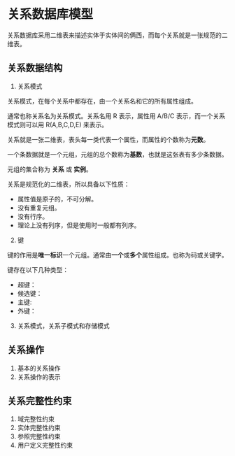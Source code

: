 # 关系数据库模型

关系数据库采用二维表来描述实体于实体间的俩西，而每个关系就是一张规范的二维表。

## 关系数据结构

1. 关系模式

关系模式，在每个关系中都存在，由一个关系名和它的所有属性组成。

通常也称关系名为关系模式。关系名用 R 表示，属性用 A/B/C 表示，而一个关系模式则可以用 R(A,B,C,D,E) 来表示。

关系就是一张二维表，表头每一类代表一个属性，而属性的个数称为**元数**。

一个条数据就是一个元组，元组的总个数称为**基数**，也就是这张表有多少条数据。

元组的集合称为 **关系** 或 **实例**。

关系是规范化的二维表，所以具备以下性质：
* 属性值是原子的，不可分解。
* 没有重复元组。
* 没有行序。
* 理论上没有列序，但是使用时一般都有列序。

2. 键

键的作用是**唯一标识**一个元组。通常由**一个**或**多个**属性组成。也称为码或关键字。

键存在以下几种类型：

* 超键：
* 候选键：
* 主键:
* 外键：

3. 关系模式，关系子模式和存储模式

## 关系操作

1. 基本的关系操作
2. 关系操作的表示

## 关系完整性约束

1. 域完整性约束
2. 实体完整性约束
3. 参照完整性约束
4. 用户定义完整性约束

